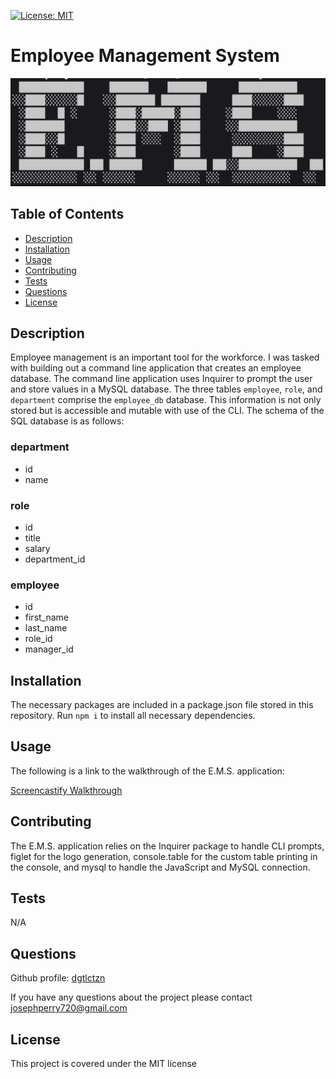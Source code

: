 [![License: MIT](https://img.shields.io/badge/License-MIT-yellow.svg)](https://opensource.org/licenses/MIT)
  # Employee Management System

  ![e.m.s.](./images/ems-pic.png)

  ## Table of Contents
  * [Description](#description)
  * [Installation](#installation)
  * [Usage](#usage)
  * [Contributing](#contributing)
  * [Tests](#tests)
  * [Questions](#questions)
  * [License](#license)

  ## Description
  Employee management is an important tool for the workforce. I was tasked with building out a command line application that creates an employee database. The command line application uses Inquirer to prompt the user and store values in a MySQL database. The three tables `employee`, `role`, and `department` comprise the `employee_db` database. This information is not only stored but is accessible and mutable with use of the CLI. The schema of the SQL database is as follows: 

  ### department
  * id
  * name

  ### role
  * id
  * title
  * salary
  * department_id

  ### employee
  * id
  * first_name
  * last_name
  * role_id
  * manager_id

  ## Installation
  The necessary packages are included in a package.json file stored in this repository. Run `npm i` to install all necessary dependencies.
  ## Usage
  The following is a link to the walkthrough of the E.M.S. application:
  
  [Screencastify Walkthrough](https://drive.google.com/file/d/1lHQxHhFPyDiFzz5x-H0gvJrTcl7hU81F/view)
  ## Contributing
  The E.M.S. application relies on the Inquirer package to handle CLI prompts, figlet for the logo generation, console.table for the custom table printing in the console, and mysql to handle the JavaScript and MySQL connection.
  ## Tests
  N/A
  ## Questions
  Github profile: [dgtlctzn](https://github.com/dgtlctzn)
  
  If you have any questions about the project please contact josephperry720@gmail.com
  ## License
  This project is covered under the MIT license

